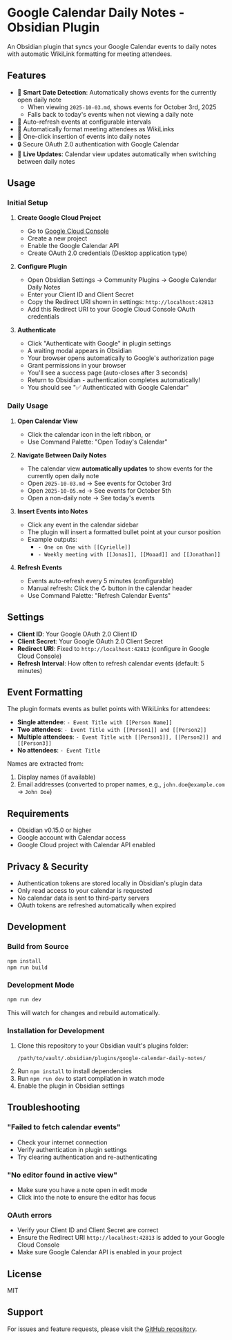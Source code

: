 # Google Calendar Daily Notes - Obsidian Plugin

An Obsidian plugin that syncs your Google Calendar events to daily notes with automatic WikiLink formatting for meeting attendees.

## Features

- 📅 **Smart Date Detection**: Automatically shows events for the currently open daily note
  - When viewing `2025-10-03.md`, shows events for October 3rd, 2025
  - Falls back to today's events when not viewing a daily note
- 🔄 Auto-refresh events at configurable intervals
- 👥 Automatically format meeting attendees as WikiLinks
- 📝 One-click insertion of events into daily notes
- 🔒 Secure OAuth 2.0 authentication with Google Calendar
- 🔄 **Live Updates**: Calendar view updates automatically when switching between daily notes

## Usage

### Initial Setup

1. **Create Google Cloud Project**
   - Go to [Google Cloud Console](https://console.cloud.google.com/)
   - Create a new project
   - Enable the Google Calendar API
   - Create OAuth 2.0 credentials (Desktop application type)

2. **Configure Plugin**
   - Open Obsidian Settings → Community Plugins → Google Calendar Daily Notes
   - Enter your Client ID and Client Secret
   - Copy the Redirect URI shown in settings: `http://localhost:42813`
   - Add this Redirect URI to your Google Cloud Console OAuth credentials

3. **Authenticate**
   - Click "Authenticate with Google" in plugin settings
   - A waiting modal appears in Obsidian
   - Your browser opens automatically to Google's authorization page
   - Grant permissions in your browser
   - You'll see a success page (auto-closes after 3 seconds)
   - Return to Obsidian - authentication completes automatically!
   - You should see "✅ Authenticated with Google Calendar"

### Daily Usage

1. **Open Calendar View**
   - Click the calendar icon in the left ribbon, or
   - Use Command Palette: "Open Today's Calendar"

2. **Navigate Between Daily Notes**
   - The calendar view **automatically updates** to show events for the currently open daily note
   - Open `2025-10-03.md` → See events for October 3rd
   - Open `2025-10-05.md` → See events for October 5th
   - Open a non-daily note → See today's events

3. **Insert Events into Notes**
   - Click any event in the calendar sidebar
   - The plugin will insert a formatted bullet point at your cursor position
   - Example outputs:
     - `- One on One with [[Cyrielle]]`
     - `- Weekly meeting with [[Jonas]], [[Moaad]] and [[Jonathan]]`

4. **Refresh Events**
   - Events auto-refresh every 5 minutes (configurable)
   - Manual refresh: Click the ↻ button in the calendar header
   - Use Command Palette: "Refresh Calendar Events"

## Settings

- **Client ID**: Your Google OAuth 2.0 Client ID
- **Client Secret**: Your Google OAuth 2.0 Client Secret
- **Redirect URI**: Fixed to `http://localhost:42813` (configure in Google Cloud Console)
- **Refresh Interval**: How often to refresh calendar events (default: 5 minutes)

## Event Formatting

The plugin formats events as bullet points with WikiLinks for attendees:

- **Single attendee**: `- Event Title with [[Person Name]]`
- **Two attendees**: `- Event Title with [[Person1]] and [[Person2]]`
- **Multiple attendees**: `- Event Title with [[Person1]], [[Person2]] and [[Person3]]`
- **No attendees**: `- Event Title`

Names are extracted from:
1. Display names (if available)
2. Email addresses (converted to proper names, e.g., `john.doe@example.com` → `John Doe`)

## Requirements

- Obsidian v0.15.0 or higher
- Google account with Calendar access
- Google Cloud project with Calendar API enabled

## Privacy & Security

- Authentication tokens are stored locally in Obsidian's plugin data
- Only read access to your calendar is requested
- No calendar data is sent to third-party servers
- OAuth tokens are refreshed automatically when expired

## Development

### Build from Source

```bash
npm install
npm run build
```

### Development Mode

```bash
npm run dev
```

This will watch for changes and rebuild automatically.

### Installation for Development

1. Clone this repository to your Obsidian vault's plugins folder:
   ```
   /path/to/vault/.obsidian/plugins/google-calendar-daily-notes/
   ```
2. Run `npm install` to install dependencies
3. Run `npm run dev` to start compilation in watch mode
4. Enable the plugin in Obsidian settings

## Troubleshooting

### "Failed to fetch calendar events"

- Check your internet connection
- Verify authentication in plugin settings
- Try clearing authentication and re-authenticating

### "No editor found in active view"

- Make sure you have a note open in edit mode
- Click into the note to ensure the editor has focus

### OAuth errors

- Verify your Client ID and Client Secret are correct
- Ensure the Redirect URI `http://localhost:42813` is added to your Google Cloud Console
- Make sure Google Calendar API is enabled in your project

## License

MIT

## Support

For issues and feature requests, please visit the [GitHub repository](https://github.com/yourusername/google-calendar-daily-obsidian).
